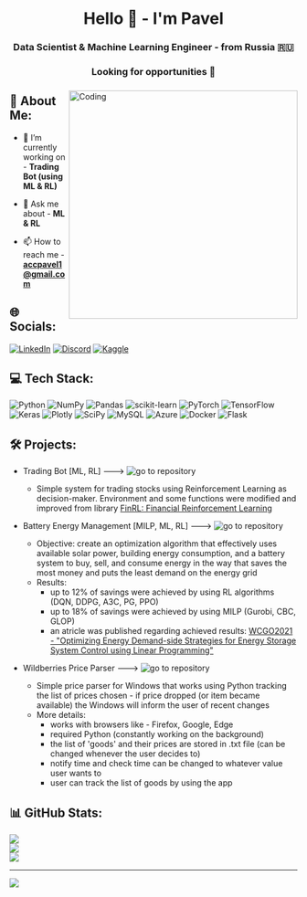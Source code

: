 <h1 align="center">Hello 👋 - I'm Pavel</h1>
<h3 align="center">Data Scientist & Machine Learning Engineer - from Russia 🇷🇺</h3>
<h3 align="center">Looking for opportunities 👀</h3>
<h3 align="center"> </h3>
<img align="right" alt="Coding" width="400" src="https://i.pinimg.com/originals/7d/07/a2/7d07a255678962d30d8717dcf5dbd266.gif">

## 🧑 About Me:

- 🔭 I’m currently working on - **Trading Bot (using ML & RL)**

- 💬 Ask me about - **ML & RL**

- 📫 How to reach me - **accpavel1@gmail.com**

## 🌐 Socials: 
[![LinkedIn](https://img.shields.io/badge/LinkedIn-%230077B5.svg?style=for-the-badge&logo=linkedin&logoColor=white)](https://linkedin.com/in/1) [![Discord](https://img.shields.io/badge/Discord-%237289DA.svg?style=for-the-badge&logo=discord&logoColor=white)](https://discordapp.com/users/214900403861454848) [![Kaggle](https://img.shields.io/badge/Kaggle-20BEFF?style=for-the-badge&logo=Kaggle&logoColor=white)](https://www.kaggle.com/strafetotheheaven)

## 💻 Tech Stack:
![Python](https://img.shields.io/badge/python-3670A0?style=for-the-badge&logo=python&logoColor=ffdd54) ![NumPy](https://img.shields.io/badge/numpy-%23013243.svg?style=for-the-badge&logo=numpy&logoColor=white) ![Pandas](https://img.shields.io/badge/pandas-%23150458.svg?style=for-the-badge&logo=pandas&logoColor=white) ![scikit-learn](https://img.shields.io/badge/scikit--learn-%23F7931E.svg?style=for-the-badge&logo=scikit-learn&logoColor=white) ![PyTorch](https://img.shields.io/badge/PyTorch-%23EE4C2C.svg?style=for-the-badge&logo=PyTorch&logoColor=white) ![TensorFlow](https://img.shields.io/badge/TensorFlow-%23FF6F00.svg?style=for-the-badge&logo=TensorFlow&logoColor=white) ![Keras](https://img.shields.io/badge/Keras-%23D00000.svg?style=for-the-badge&logo=Keras&logoColor=white) ![Plotly](https://img.shields.io/badge/Plotly-%233F4F75.svg?style=for-the-badge&logo=plotly&logoColor=white) ![SciPy](https://img.shields.io/badge/SciPy-%230C55A5.svg?style=for-the-badge&logo=scipy&logoColor=%white) ![MySQL](https://img.shields.io/badge/mysql-%2300f.svg?style=for-the-badge&logo=mysql&logoColor=white) ![Azure](https://img.shields.io/badge/azure-%230072C6.svg?style=for-the-badge&logo=azure-devops&logoColor=white) ![Docker](https://img.shields.io/badge/docker-%230db7ed.svg?style=for-the-badge&logo=docker&logoColor=white) ![Flask](https://img.shields.io/badge/flask-%23000.svg?style=for-the-badge&logo=flask&logoColor=white)

## 🛠 Projects:
- Trading Bot [ML, RL] ---> ![go to repository](https://github.com/asa-eve/Trading_Bot_RL)
    - Simple system for trading stocks using Reinforcement Learning as decision-maker. Environment and some functions were modified and improved from library [FinRL: Financial Reinforcement Learning](https://github.com/AI4Finance-Foundation/FinRL)

- Battery Energy Management [MILP, ML, RL] ---> ![go to repository]()
    - Objective: create an optimization algorithm that effectively uses available solar power, building energy consumption, and a battery system to buy, sell, and consume energy in the way that saves the most money and puts the least demand on the energy grid
    - Results: 
        - up to 12% of savings were achieved by using RL algorithms (DQN, DDPG, A3C, PG, PPO)
        - up to 18% of savings were achieved by using MILP (Gurobi, CBC, GLOP)
        - an atricle was published regarding achieved results: [WCGO2021 - "Optimizing Energy Demand-side Strategies for Energy Storage System Control using Linear Programming"](http://caopt.com/WCGO2021/WCGO_2021_Conference_Program.pdf)

- Wildberries Price Parser ---> ![go to repository]()
    - Simple price parser for Windows that works using Python tracking the list of prices chosen - if price dropped (or item became available) the Windows will inform the user of recent changes
    - More details:
        - works with browsers like - Firefox, Google, Edge
        - required Python (constantly working on the background)
        - the list of 'goods' and their prices are stored in .txt file (can be changed whenever the user decides to)
        - notify time and check time can be changed to whatever value user wants to
        - user can track the list of goods by using the app

## 📊 GitHub Stats:
![](https://github-readme-stats.vercel.app/api?username=asa-eve&theme=radical&hide_border=false&include_all_commits=false&count_private=true)<br/>
![](https://github-readme-streak-stats.herokuapp.com/?user=asa-eve&theme=radical&hide_border=false)<br/>
![](https://github-readme-stats.vercel.app/api/top-langs/?username=asa-eve&theme=radical&hide_border=false&include_all_commits=false&count_private=true&layout=compact)

---
[![](https://visitcount.itsvg.in/api?id=asa-eve&icon=0&color=6)](https://visitcount.itsvg.in)
